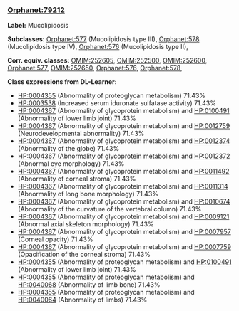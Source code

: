 
### [Orphanet:79212](http://www.orpha.net/ORDO/Orphanet_79212)
**Label:** Mucolipidosis

**Subclasses:** [Orphanet:577](http://www.orpha.net/ORDO/Orphanet_577) (Mucolipidosis type III), [Orphanet:578](http://www.orpha.net/ORDO/Orphanet_578) (Mucolipidosis type IV), [Orphanet:576](http://www.orpha.net/ORDO/Orphanet_576) (Mucolipidosis type II), 

**Corr. equiv. classes:** [OMIM:252605](http://purl.obolibrary.org/obo/OMIM_252605), [OMIM:252500](http://purl.obolibrary.org/obo/OMIM_252500), [OMIM:252600](http://purl.obolibrary.org/obo/OMIM_252600), [Orphanet:577](http://www.orpha.net/ORDO/Orphanet_577), [OMIM:252650](http://purl.obolibrary.org/obo/OMIM_252650), [Orphanet:576](http://www.orpha.net/ORDO/Orphanet_576), [Orphanet:578](http://www.orpha.net/ORDO/Orphanet_578), 

**Class expressions from DL-Learner:**

- [HP:0004355](http://purl.obolibrary.org/obo/HP_0004355) (Abnormality of proteoglycan metabolism) 71.43%
- [HP:0003538](http://purl.obolibrary.org/obo/HP_0003538) (Increased serum iduronate sulfatase activity) 71.43%
- [HP:0004367](http://purl.obolibrary.org/obo/HP_0004367) (Abnormality of glycoprotein metabolism) and [HP:0100491](http://purl.obolibrary.org/obo/HP_0100491) (Abnormality of lower limb joint) 71.43%
- [HP:0004367](http://purl.obolibrary.org/obo/HP_0004367) (Abnormality of glycoprotein metabolism) and [HP:0012759](http://purl.obolibrary.org/obo/HP_0012759) (Neurodevelopmental abnormality) 71.43%
- [HP:0004367](http://purl.obolibrary.org/obo/HP_0004367) (Abnormality of glycoprotein metabolism) and [HP:0012374](http://purl.obolibrary.org/obo/HP_0012374) (Abnormality of the globe) 71.43%
- [HP:0004367](http://purl.obolibrary.org/obo/HP_0004367) (Abnormality of glycoprotein metabolism) and [HP:0012372](http://purl.obolibrary.org/obo/HP_0012372) (Abnormal eye morphology) 71.43%
- [HP:0004367](http://purl.obolibrary.org/obo/HP_0004367) (Abnormality of glycoprotein metabolism) and [HP:0011492](http://purl.obolibrary.org/obo/HP_0011492) (Abnormality of corneal stroma) 71.43%
- [HP:0004367](http://purl.obolibrary.org/obo/HP_0004367) (Abnormality of glycoprotein metabolism) and [HP:0011314](http://purl.obolibrary.org/obo/HP_0011314) (Abnormality of long bone morphology) 71.43%
- [HP:0004367](http://purl.obolibrary.org/obo/HP_0004367) (Abnormality of glycoprotein metabolism) and [HP:0010674](http://purl.obolibrary.org/obo/HP_0010674) (Abnormality of the curvature of the vertebral column) 71.43%
- [HP:0004367](http://purl.obolibrary.org/obo/HP_0004367) (Abnormality of glycoprotein metabolism) and [HP:0009121](http://purl.obolibrary.org/obo/HP_0009121) (Abnormal axial skeleton morphology) 71.43%
- [HP:0004367](http://purl.obolibrary.org/obo/HP_0004367) (Abnormality of glycoprotein metabolism) and [HP:0007957](http://purl.obolibrary.org/obo/HP_0007957) (Corneal opacity) 71.43%
- [HP:0004367](http://purl.obolibrary.org/obo/HP_0004367) (Abnormality of glycoprotein metabolism) and [HP:0007759](http://purl.obolibrary.org/obo/HP_0007759) (Opacification of the corneal stroma) 71.43%
- [HP:0004355](http://purl.obolibrary.org/obo/HP_0004355) (Abnormality of proteoglycan metabolism) and [HP:0100491](http://purl.obolibrary.org/obo/HP_0100491) (Abnormality of lower limb joint) 71.43%
- [HP:0004355](http://purl.obolibrary.org/obo/HP_0004355) (Abnormality of proteoglycan metabolism) and [HP:0040068](http://purl.obolibrary.org/obo/HP_0040068) (Abnormality of limb bone) 71.43%
- [HP:0004355](http://purl.obolibrary.org/obo/HP_0004355) (Abnormality of proteoglycan metabolism) and [HP:0040064](http://purl.obolibrary.org/obo/HP_0040064) (Abnormality of limbs) 71.43%


